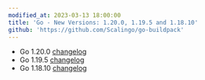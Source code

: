 ```yaml
---
modified_at: 2023-03-13 18:00:00
title: 'Go - New Versions: 1.20.0, 1.19.5 and 1.18.10'
github: 'https://github.com/Scalingo/go-buildpack'
---
```


* Go 1.20.0 [changelog](https://go.dev/doc/devel/release#go1.20)
* Go 1.19.5 [changelog](https://go.dev/doc/devel/release#go1.19)
* Go 1.18.10 [changelog](https://go.dev/doc/devel/release#go1.18)
